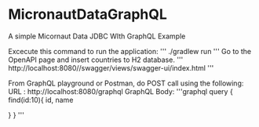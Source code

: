 # MicronautDataGraphQL
A simple Micornaut Data JDBC WIth GraphQL Example


Excecute this command to run the application: 
'''
./gradlew run
'''
Go to the OpenAPI page and insert countries to H2 database. 
'''
http://localhost:8080//swagger/views/swagger-ui/index.html
'''

From GraphQL playground or Postman, do POST call using the following: 
URL : http://localhost:8080/graphql
GraphQL Body: 
'''graphql
query {
  find(id:10){
      id, 
      name
    
  }
}
'''
